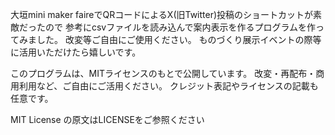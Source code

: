 大垣mini maker faireでQRコードによるX(旧Twitter)投稿のショートカットが素敵だったので
参考にcsvファイルを読み込んで案内表示を作るプログラムを作ってみました。
改変等ご自由にご使用ください。
ものづくり展示イベントの際等に活用いただけたら嬉しいです。

このプログラムは、MITライセンスのもとで公開しています。
改変・再配布・商用利用など、ご自由にご活用ください。
クレジット表記やライセンスの記載も任意です。

MIT License の原文はLICENSEをご参照ください
